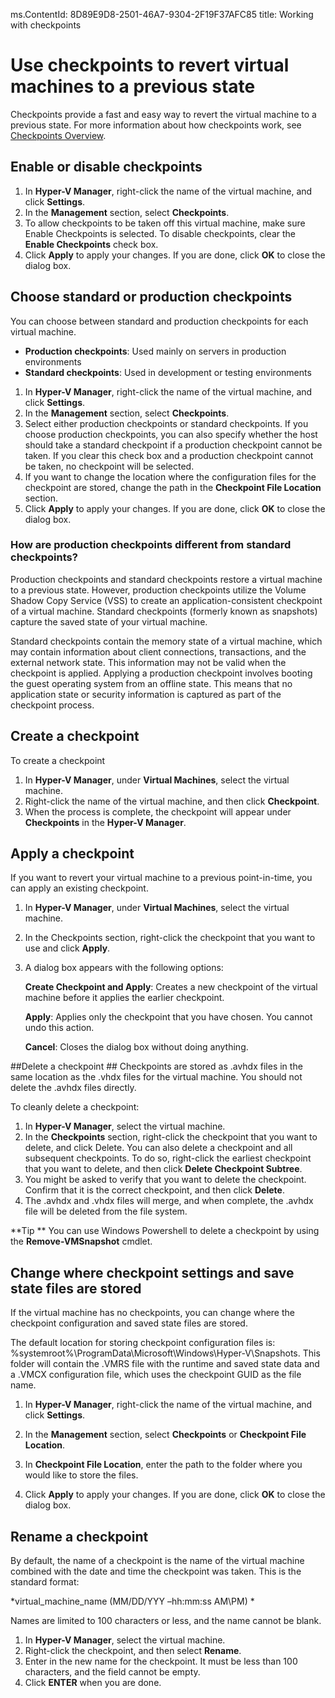 ms.ContentId: 8D89E9D8-2501-46A7-9304-2F19F37AFC85
title: Working with checkpoints

# Use checkpoints to revert virtual machines to a previous state #

Checkpoints provide a fast and easy way to revert the virtual machine to a previous state. For more information about how checkpoints work, see [Checkpoints Overview](..\about\checkpoints_overview.md).

## Enable or disable checkpoints ##

1.	In **Hyper-V Manager**, right-click the name of the virtual machine, and click **Settings**.
2.	In the **Management** section, select **Checkpoints**.
3.	To allow checkpoints to be taken off this virtual machine, make sure Enable Checkpoints is selected. To disable checkpoints, clear the **Enable Checkpoints** check box.
4.	Click **Apply** to apply your changes. If you are done, click **OK** to close the dialog box.


## Choose standard or production checkpoints ##

You can choose between standard and production checkpoints for each virtual machine.

-  **Production checkpoints**: Used mainly on servers in production environments 
-  **Standard checkpoints**: Used in development or testing environments 



1.	In **Hyper-V Manager**, right-click the name of the virtual machine, and click **Settings**.
2.	In the **Management** section, select **Checkpoints**.
3.	Select either production checkpoints or standard checkpoints. 
If you choose production checkpoints, you can also specify whether the host should take a standard checkpoint if a production checkpoint cannot be taken. If you clear this check box and a production checkpoint cannot be taken, no checkpoint will be selected.
4.	If you want to change the location where the configuration files for the checkpoint are stored, change the path in the **Checkpoint File Location** section.
5.	Click **Apply** to apply your changes. If you are done, click **OK** to close the dialog box.

### How are production checkpoints different from standard checkpoints?

Production checkpoints and standard checkpoints restore a virtual machine to a previous state. However, production checkpoints utilize the Volume Shadow Copy Service (VSS) to create an application-consistent checkpoint of a virtual machine. Standard checkpoints (formerly known as snapshots) capture the saved state of your virtual machine.

Standard checkpoints contain the memory state of a virtual machine, which may contain information about client connections, transactions, and the external network state. This information may not be valid when the checkpoint is applied. Applying a production checkpoint involves booting the guest operating system from an offline state. This means that no application state or security information is captured as part of the checkpoint process. 


## Create a checkpoint ##
To create a checkpoint
1.	In **Hyper-V Manager**, under **Virtual Machines**, select the virtual machine.
2.	Right-click the name of the virtual machine, and then click **Checkpoint**.
3.	When the process is complete, the checkpoint will appear under **Checkpoints** in the **Hyper-V Manager**. 


## Apply a checkpoint ##
If you want to revert your virtual machine to a previous point-in-time, you can apply an existing checkpoint.

1.	In **Hyper-V Manager**, under **Virtual Machines**, select the virtual machine.
2.	In the Checkpoints section, right-click the checkpoint that you want to use and click **Apply**.
3.	A dialog box appears with the following options: 
	
    **Create Checkpoint and Apply**: Creates a new checkpoint of the virtual machine before it applies the earlier checkpoint. 

	**Apply**: Applies only the checkpoint that you have chosen. You cannot undo this action.

	**Cancel**: Closes the dialog box without doing anything.


##Delete a checkpoint ##
Checkpoints are stored as .avhdx files in the same location as the .vhdx files for the virtual machine. You should not delete the .avhdx files directly.
 
To cleanly delete a checkpoint: 

1.	In **Hyper-V Manager**, select the virtual machine.
2.	In the **Checkpoints** section, right-click the checkpoint that you want to delete, and click Delete. You can also delete a checkpoint and all subsequent checkpoints. To do so, right-click the earliest checkpoint that you want to delete, and then click ****Delete Checkpoint** Subtree**.
3.	You might be asked to verify that you want to delete the checkpoint. Confirm that it is the correct checkpoint, and then click **Delete**. 
4.	The .avhdx and .vhdx files will merge, and when complete, the .avhdx file will be deleted from the file system. 

**Tip **
You can use Windows Powershell to delete a checkpoint by using the **Remove-VMSnapshot** cmdlet. 


## Change where checkpoint settings and save state files are stored ##
If the virtual machine has no checkpoints, you can change where the checkpoint configuration and saved state files are stored.

The default location for storing checkpoint configuration files is: %systemroot%\ProgramData\Microsoft\Windows\Hyper-V\Snapshots. This folder will contain the .VMRS file with the runtime and saved state data and a .VMCX configuration file, which uses the checkpoint GUID as the file name.

1.	In **Hyper-V Manager**, right-click the name of the virtual machine, and click **Settings**.
	
2.	In the **Management** section, select **Checkpoints** or **Checkpoint File Location**.
	
4.	In **Checkpoint File Location**, enter the path to the folder where you would like to store the files.
	
5.	Click **Apply** to apply your changes. If you are done, click **OK** to close the dialog box.


## Rename a checkpoint ##
By default, the name of a checkpoint is the name of the virtual machine combined with the date and time the checkpoint was taken. This is the standard format: 

*virtual_machine_name (MM/DD/YYY –hh:mm:ss AM\PM) *

Names are limited to 100 characters or less, and the name cannot be blank. 


1.	In **Hyper-V Manager**, select the virtual machine.
2.	Right-click the checkpoint, and then select **Rename**.
3.	Enter in the new name for the checkpoint. It must be less than 100 characters, and the field cannot be empty.
4.	Click **ENTER** when you are done.

